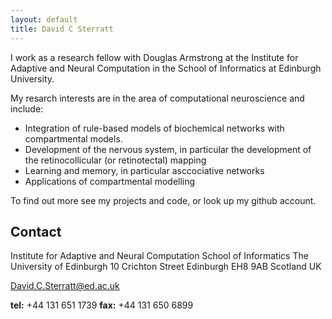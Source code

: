 ```yaml
---
layout: default
title: David C Sterratt
---
```


I work as a research fellow with Douglas Armstrong at the Institute
for Adaptive and Neural Computation in the School of Informatics at
Edinburgh University.

My resarch interests are in the area of computational neuroscience and
include:

* Integration of rule-based models of biochemical networks with
  compartmental models.
* Development of the nervous system, in particular the development of
  the retinocollicular (or retinotectal) mapping
* Learning and memory, in particular asccociative networks
* Applications of compartmental modelling 

To find out more see my projects and code, or look up my github account.

## Contact

Institute for Adaptive and Neural Computation
School of Informatics
The University of Edinburgh
10 Crichton Street
Edinburgh EH8 9AB
Scotland UK

David.C.Sterratt@ed.ac.uk

**tel:** 	+44 131 651 1739
**fax:** 	+44 131 650 6899

